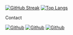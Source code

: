 [![GitHub Streak](https://github-readme-streak-stats.herokuapp.com?user=bimamaarschal&theme=transparent&border_radius=7&date_format=%5BY.%5Dn.j&card_width=400&card_height=200)](https://git.io/streak-stats) [![Top Langs](https://github-readme-stats.vercel.app/api/top-langs/?username=bimamaarschal&langs_count=8&layout=compact&theme=transparent&border_radius=7&hide_border=false&date_format=M%20j%5B%2C%20Y%5D&card_width=50&height=100)](https://github.com/bimamaarschal/bimamaarschal)


Contact

[<img alt="Github" src="https://img.shields.io/badge/instagram-%231DA1F2.svg?&style=for-the-badge&logo=instagram&logoColor=white" />](https://instagram.com/Bimamaarschal)  [<img alt="Github" src="https://img.shields.io/badge/linkedin-%231DA1F2.svg?&style=for-the-badge&logo=linkedin&logoColor=white" />](https://linkedin.com/Bimamaarschal) [<img alt="Github" src="https://img.shields.io/badge/whatsapp-%231DA1F2.svg?&style=for-the-badge&logo=whatsapp&logoColor=white" />](https://api.whatsapp.com/send?phone=628817885055&text=Halo%20Saya%20ingin%20menghubungimu%20Bima%20Maarschal.%20boleh%20langsung%20chat%20saya.)
